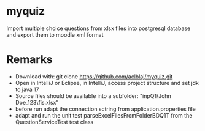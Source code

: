 # myquiz
Import multiple choice questions from xlsx files into postgresql database and export them to moodle xml format

# Remarks
- Download with: git clone https://github.com/aclblaj/myquiz.git
- Open in IntelliJ or Eclipse, in IntelliJ, access project structure and set jdk to java 17
- Source files should be available into a subfolder: "inpQ1\John Doe_123\fis.xlsx"
- before run adapt the connection sctring from application.properties file
- adapt and run the unit test parseExcelFilesFromFolderBDQ1T from the QuestionServiceTest test class

